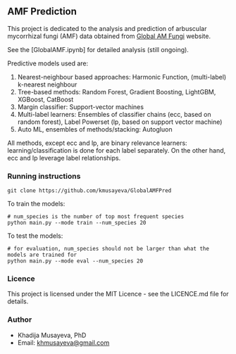## AMF Prediction

This project is dedicated to the analysis and prediction of arbuscular mycorrhizal fungi (AMF) data obtained from [Global AM Fungi](https://globalamfungi.com/) website. 

See the [GlobalAMF.ipynb] for detailed analysis (still ongoing). 

Predictive models used are:

1. Nearest-neighbour based approaches: Harmonic Function, (multi-label) k-nearest neighbour
2. Tree-based methods: Random Forest, Gradient Boosting, LightGBM, XGBoost, CatBoost
3. Margin classifier: Support-vector machines
4. Multi-label learners: Ensembles of classifier chains (ecc, based on random forest), Label Powerset (lp, based on support vector machine)
5. Auto ML, ensembles of methods/stacking: Autogluon

All methods, except ecc and lp, are binary relevance learners: learning/classification is done for each label separately.
On the other hand, ecc and lp leverage label relationships.



### Running instructions
```
git clone https://github.com/kmusayeva/GlobalAMFPred
```

To train the models:

```
# num_species is the number of top most frequent species
python main.py --mode train --num_species 20
```

To test the models:
```
# for evaluation, num_species should not be larger than what the models are trained for
python main.py --mode eval --num_species 20
```


### Licence
This project is licensed under the MIT Licence - see the LICENCE.md file for details.


### Author
* Khadija Musayeva, PhD 
* Email: [khmusayeva@gmail.com](khmusayeva@gmail.com)


